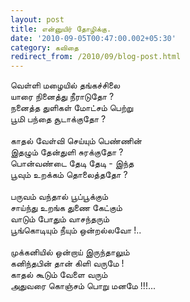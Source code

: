 ```yaml
---
layout: post
title: என்னுயிர் தோழிக்கு.
date: '2010-09-05T00:47:00.002+05:30'
category: கவிதை
redirect_from: /2010/09/blog-post.html
---
```


வெள்ளி மழையில் தங்கச்சிலை<br />
யாரை நினைத்து நீராடுதோ ?<br />
நனைத்த துளிகள் மோட்சம் பெற்று <br />
பூமி பந்தை சூடாக்குதோ ?<br />
<br />
காதல் வேள்வி செய்யும் பெண்ணின்<br />
இதழும் தேன்துளி சுரக்குதோ ?<br />
பொன்வண்டை தேடி தேடி - இந்த<br />
பூவும் உறக்கம் தொலைத்ததோ ?<br />
<br />
பருவம் வந்தால் பூப்பூக்கும்<br />
சாய்ந்து உறங்க துணை கேட்கும்<br />
வாடும் போதும் வாசந்தரும்<br />
பூங்கொடியும் நீயும் ஒன்றல்லவோ !..<br />
<br />
முக்கனியில் ஒன்றாய் இருந்தாலும்<br />
கனிந்தபின் தான் கிளி வருமே !<br />
காதல் கூடும் வேளை வரும்<br />
அதுவரை கொஞ்சம் பொறு மனமே !!!...<br />
<br />